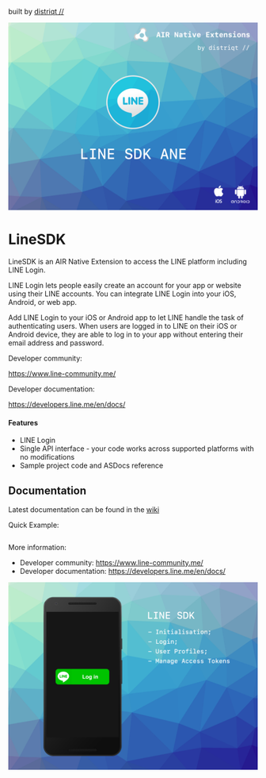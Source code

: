 built by [distriqt //](https://airnativeextensions.com) 

![](images/hero.png)

# LineSDK

LineSDK is an AIR Native Extension to access the LINE platform including LINE Login.


LINE Login lets people easily create an account for your app or website using their LINE accounts. You can integrate LINE Login into your iOS, Android, or web app.

Add LINE Login to your iOS or Android app to let LINE handle the task of authenticating users. When users are logged in to LINE on their iOS or Android device, they are able to log in to your app without entering their email address and password. 

Developer community:

https://www.line-community.me/


Developer documentation:

https://developers.line.me/en/docs/




#### Features

- LINE Login
- Single API interface - your code works across supported platforms with no modifications
- Sample project code and ASDocs reference




## Documentation

Latest documentation can be found in the [wiki](https://github.com/distriqt/ANE-LineSDK/wiki)

Quick Example: 

```as3
```

More information: 

- Developer community: https://www.line-community.me/
- Developer documentation: https://developers.line.me/en/docs/


![](images/promo.png)



